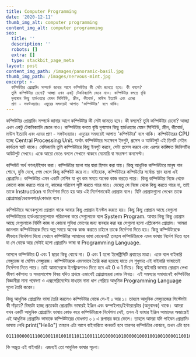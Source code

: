 ```yaml
---
title: Computer Programming
date: '2020-12-11'
thumb_img_alt: computer programming
content_img_alt: computer programming
seo:
  title: ''
  description: ''
  robots: []
  extra: []
  type: stackbit_page_meta
layout: post
content_img_path: /images/panoramic-basil.jpg
thumb_img_path: /images/nervous-mint.jpg
excerpt: >-
  কম্পিউটার প্রোগ্রামিং সম্পর্কে জানার আগে কম্পিউটার কী সেটা জানতে হবে। কী বললে?
  তুমি কম্পিউটার চেনো? আচ্ছা এখন একটু টেকনিক্যালি জেনে নাও। কম্পিউটার বলতে বুঝি
  দৃশ্যমান কিছু হার্ডওয়্যার যেমন সিপিইউ, স্ক্রীন, কীবোর্ড, মাউস ইত্যাদি এবং এদের
  প্রাণ - সফটওয়্যার। এদুয়ের সমন্বয়েই আপাত 'কম্পিউটার' বলে থাকি। 
---
```

কম্পিউটার প্রোগ্রামিং সম্পর্কে জানার আগে কম্পিউটার কী সেটা জানতে হবে। কী বললে? তুমি কম্পিউটার চেনো? আচ্ছা এখন একটু টেকনিক্যালি জেনে নাও। কম্পিউটার বলতে বুঝি দৃশ্যমান কিছু হার্ডওয়্যার যেমন সিপিইউ, স্ক্রীন, কীবোর্ড, মাউস ইত্যাদি এবং এদের প্রাণ - সফটওয়্যার। এদুয়ের সমন্বয়েই আপাত 'কম্পিউটার' বলে থাকি। কম্পিউটারের CPU হচ্ছে Central Processing Unit. অর্থাৎ কম্পিউটারে সংক্ষেপে ইনপুট, প্রসেস ও আউটপুট এই তিনটি মেইন কার্যক্রম ঘটে থাকে। বেসিক্যালি তুমি কম্পিউটারে কিছু ইনপুট করবে, সেটা প্রসেস করবে এবং এরপর কাঙ্ক্ষিত জিনিসটির আউটপুট দেখবে। একে আরো ভেঙে বললে সেখানে থাকবে মেমোরি বা সংরক্ষণ কনসেপ্ট।

কম্পিউট অর্থ গণনা/হিসাব করা। কম্পিউটার হলো যার দ্বারা হিসাব করা যায়। কিন্তু আধুনিক কম্পিউটারে মানুষ গান শোনে, মুভি দেখে, গেম খেলে কিন্তু কম্পিউট করে না। যাইহোক, কম্পিউটারে কম্পিউটের সর্বোচ্চ স্থান হলো এই প্রোগ্রামিং। কম্পিউটার এমন একটি মেশিন যা খুব কম সময়ে অনেক কাজ করতে পারে। কিন্তু কম্পিউটার নিজে থেকে কোনো কাজ করতে পারে না, কাজের পরিবেশ সৃষ্টি করতে পারে মাত্র। যেহেতু সে নিজে থেকে কিছু করতে পারে না, তাই তাকে Instruction বা নির্দেশনা দিতে হয় আর এই নির্দেশনাকেই প্রোগ্রাম বলে। যিনি প্রোগ্রামগুলো লেখেন তাকে প্রোগ্রামার/ডেভেলপার/কোডার বলে।

কম্পিউটারে অনেকগুলো প্রোগ্রাম থাকে আবার কিছু প্রোগ্রাম ইনস্টল করতে হয়। কিছু কিছু প্রোগ্রাম আছে যেগুলো কম্পিউটারের হার্ডওয়্যারগুলোকে পরিচালনা করে সেগুলোকে বলে System Program. আবার কিছু কিছু প্রোগ্রাম আছে যেগুলোকে নির্দিষ্ট কাজ বা কোনো সুবিধা ভোগের জন্য ব্যবহার করা হয় সেগুলো হলো এপ্লিকেশন প্রোগ্রাম।
আমরা জানলাম কম্পিউটারকে দিয়ে অল্প সময়ে অনেক কাজ করাতে চাইলে তাকে নির্দেশনা দিতে হয়। কিন্তু কম্পিউটারকে কীভাবে নির্দেশনা দিবো যেখানে কম্পিউটার আমাদের ভাষা বোঝেনা?
তাহলে কম্পিউটারকে এমন ভাষায় নির্দেশ দিতে হবে যা সে বোঝে আর সেটাই হলো প্রোগ্রামিং ভাষা বা Programming Language.

আসলে কম্পিউটার 0 এবং 1 ছাড়া কিছু বোঝে না। 0 এবং 1 হলো ইলেক্ট্রিসিটি প্রবাহের মাত্রা। একে বলে বাইনারি লেঙ্গুয়েজ বা মেশিন লেঙ্গুয়েজ। কম্পিউটারকে এমনভাবে তৈরি করা হয়েছে যাতে সে শুধুমাত্র এই বাইনারি ভাষাতেই নির্দেশনা নিতে পারে। তাই আমাদেরকে ইনস্ট্রাকশনও দিতে হবে এই 0 ও 1 দিয়ে। কিন্তু বাইনারি ভাষায় প্রোগ্রাম লেখা ভীষণ কষ্টসাধ্য ও সময়সাপেক্ষ বিষয় যদিও প্রথমে এভাবেই প্রোগ্রামাররা কোড লিখত। এই সমস্যার সমাধানেই কম্পিউটার বিজ্ঞানীরা নানা গবেষণা ও এক্সপেরিমেন্টের মাধ্যমে নানা ধাপ পেরিয়ে আধুনিক Programming Language গুলো তৈরি করেন।

কিন্তু আধুনিক প্রোগ্রামিং ভাষা তৈরি করলেও কম্পিউটার বোঝে সে-ই ০ আর ১। তাহলে আধুনিক লেঙ্গুয়েজের সিস্টেমটা কী দাঁড়ায়?
বিষয়টা হচ্ছে প্রত্যকটা প্রোগ্রামিং ভাষারই ইঞ্জিন এবং কম্পাইলার/ইন্টারপ্রেটার (অনুবাদক) থাকে। আমরা যখন একটি আধুনিক প্রোগ্রামিং ভাষায় কোড করে কম্পিউটারকে নির্দেশনা দেই, তখন ঐ ভাষার ইঞ্জিন আমাদের অজান্তেই এই আধুনিক প্রোগ্রামিং ভাষাকে কম্পিউটারের বোধগম্য ০ ১ এ রূপান্তর করে ফেলে।
তাহলে আমরা যদি পাইথন প্রোগ্রামিং ভাষায় লেখি print("Hello") তাহলে এটা আগে বাইনারিতে কনভার্ট হবে তারপর কম্পিউটার বোঝবে, তখন এটা হবে

    0111000001110010011010010110111001110100001010000010001001001000011001010110110001101100011011110010001000101001

কি অদ্ভুত এই বাইনারি। এজন্যই তো আধুনিক ভাষার সূচনা।
